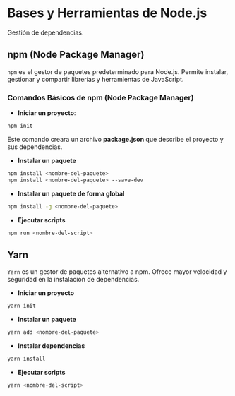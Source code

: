 # Bases y Herramientas de Node.js

Gestión de dependencias.

## npm (Node Package Manager)

`npm` es el gestor de paquetes predeterminado para Node.js. Permite instalar, gestionar y compartir librerías y herramientas de JavaScript.

### Comandos Básicos de npm (Node Package Manager)

- **Iniciar un proyecto**:
```bash
npm init
```
Este comando creara un archivo **package.json** que describe el proyecto y sus dependencias.

- **Instalar un paquete** 
```bash
npm install <nombre-del-paquete>
npm install <nombre-del-paquete> --save-dev
```

- **Instalar un paquete de forma global**
```bash
npm install -g <nombre-del-paquete>
```
- **Ejecutar scripts**
```bash
npm run <nombre-del-script>
```

## Yarn
`Yarn` es un gestor de paquetes alternativo a npm. Ofrece mayor velocidad y seguridad en la instalación de dependencias.

- **Iniciar un proyecto**
```bash
yarn init
```

- **Instalar un paquete**
```bash
yarn add <nombre-del-paquete>
```

- **Instalar dependencias**
```bash
yarn install
```

- **Ejecutar scripts**
```bash
yarn <nombre-del-script>
```